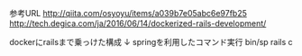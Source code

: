 参考URL
http://qiita.com/osyoyu/items/a039b7e05abc6e97fb25
http://tech.degica.com/ja/2016/06/14/dockerized-rails-development/

dockerにrailsまで乗っけた構成
↓ springを利用したコマンド実行
bin/sp rails c
